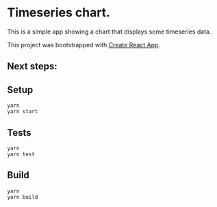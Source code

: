 # Timeseries chart.

This is a simple app showing a chart that displays some timeseries data.

This project was bootstrapped with [Create React App](https://github.com/facebookincubator/create-react-app).

## Next steps:

## Setup
```
yarn
yarn start
```

## Tests
```
yarn
yarn test
```

## Build
```
yarn
yarn build
```
